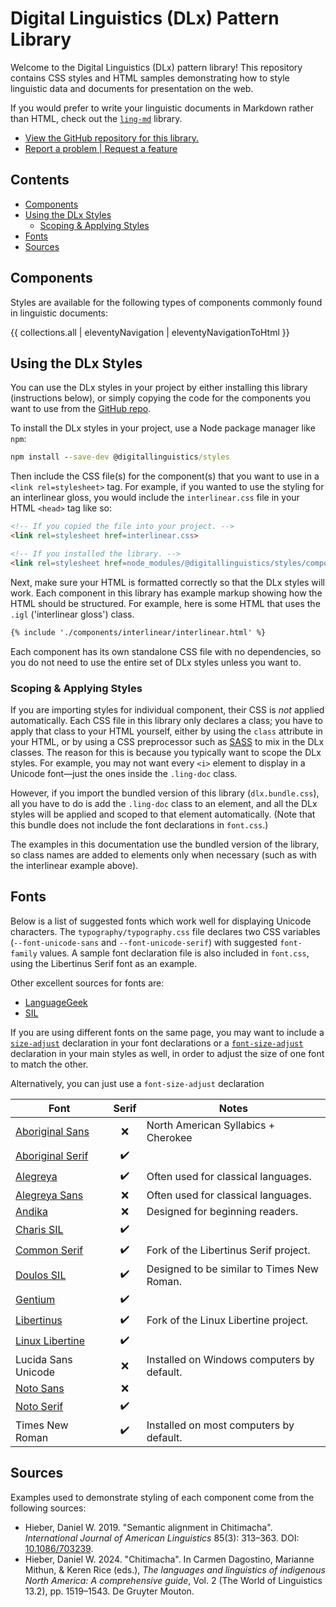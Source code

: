 # Digital Linguistics (DLx) Pattern Library

Welcome to the Digital Linguistics (DLx) pattern library! This repository contains CSS styles and HTML samples demonstrating how to style linguistic data and documents for presentation on the web.

If you would prefer to write your linguistic documents in Markdown rather than HTML, check out the [`ling-md`][ling-md] library.

- [View the GitHub repository for this library.][GitHub]
- [Report a problem | Request a feature][issues]

## Contents

- [Components](#components)
- [Using the DLx Styles](#using-the-dlx-styles)
  - [Scoping \& Applying Styles](#scoping--applying-styles)
- [Fonts](#fonts)
- [Sources](#sources)

## Components

Styles are available for the following types of components commonly found in linguistic documents:

<!-- Hide the 'Home' option in the components list. -->
<style>
.body-nav li:first-child {
  display: none;
}
</style>

<nav class=body-nav>
  {{ collections.all | eleventyNavigation | eleventyNavigationToHtml }}
</nav>

## Using the DLx Styles

You can use the DLx styles in your project by either installing this library (instructions below), or simply copying the code for the components you want to use from the [GitHub repo][GitHub].

To install the DLx styles in your project, use a Node package manager like `npm`:

```cmd
npm install --save-dev @digitallinguistics/styles
```

Then include the CSS file(s) for the component(s) that you want to use in a `<link rel=stylesheet>` tag. For example, if you wanted to use the styling for an interlinear gloss, you would include the `interlinear.css` file in your HTML `<head>` tag like so:

```html
<!-- If you copied the file into your project. -->
<link rel=stylesheet href=interlinear.css>

<!-- If you installed the library. -->
<link rel=stylesheet href=node_modules/@digitallinguistics/styles/components/interlinear/interlinear.css>
```

Next, make sure your HTML is formatted correctly so that the DLx styles will work. Each component in this library has example markup showing how the HTML should be structured. For example, here is some HTML that uses the `.igl` ('interlinear gloss') class.

```html
{% include './components/interlinear/interlinear.html' %}
```

Each component has its own standalone CSS file with no dependencies, so you do not need to use the entire set of DLx styles unless you want to.

### Scoping & Applying Styles

If you are importing styles for individual component, their CSS is _not_ applied automatically. Each CSS file in this library only declares a class; you have to apply that class to your HTML yourself, either by using the `class` attribute in your HTML, or by using a CSS preprocessor such as [SASS] to mix in the DLx classes. The reason for this is because you typically want to scope the DLx styles. For example, you may not want every `<i>` element to display in a Unicode font—just the ones inside the `.ling-doc` class.

However, if you import the bundled version of this library (`dlx.bundle.css`), all you have to do is add the `.ling-doc` class to an element, and all the DLx styles will be applied and scoped to that element automatically. (Note that this bundle does not include the font declarations in `font.css`.)

The examples in this documentation use the bundled version of the library, so class names are added to elements only when necessary (such as with the interlinear example above).

## Fonts

Below is a list of suggested fonts which work well for displaying Unicode characters. The `typography/typography.css` file declares two CSS variables (`--font-unicode-sans` and `--font-unicode-serif`) with suggested `font-family` values. A sample font declaration file is also included in `font.css`, using the Libertinus Serif font as an example.

Other excellent sources for fonts are:

- [LanguageGeek]
- [SIL]

If you are using different fonts on the same page, you may want to include a [`size-adjust`][size-adjust] declaration in your font declarations or a [`font-size-adjust`][font-size-adjust] declaration in your main styles as well, in order to adjust the size of one font to match the other.

Alternatively, you can just use a `font-size-adjust` declaration

| Font                           | Serif | Notes                                      |
| ------------------------------ | :---: | ------------------------------------------ |
| [Aboriginal Sans][Aboriginal]  |   ❌   | North American Syllabics + Cherokee        |
| [Aboriginal Serif][Aboriginal] |   ✔️   |                                            |
| [Alegreya]                     |   ✔️   | Often used for classical languages.        |
| [Alegreya Sans][Alegreya]      |   ❌   | Often used for classical languages.        |
| [Andika]                       |   ❌   | Designed for beginning readers.            |
| [Charis SIL]                   |   ✔️   |                                            |
| [Common Serif]                 |   ✔️   | Fork of the Libertinus Serif project.      |
| [Doulos SIL]                   |   ✔️   | Designed to be similar to Times New Roman. |
| [Gentium]                      |   ✔️   |                                            |
| [Libertinus]                   |   ✔️   | Fork of the Linux Libertine project.       |
| [Linux Libertine]              |   ✔️   |                                            |
| Lucida Sans Unicode            |   ❌   | Installed on Windows computers by default. |
| [Noto Sans][Noto]              |   ❌   |                                            |
| [Noto Serif][Noto]             |   ✔️   |                                            |
| Times New Roman                |   ✔️   | Installed on most computers by default.    |

## Sources

Examples used to demonstrate styling of each component come from the following sources:

- Hieber, Daniel W. 2019. "Semantic alignment in Chitimacha". <cite>International Journal of American Linguistics</cite> 85(3): 313–363. DOI: [10.1086/703239](https://doi.org/10.1086/703239).
- Hieber, Daniel W. 2024. "Chitimacha". In Carmen Dagostino, Marianne Mithun, & Keren Rice (eds.), <cite>The languages and linguistics of indigenous North America: A comprehensive guide</cite>, Vol. 2 (The World of Linguistics 13.2), pp. 1519–1543. De Gruyter Mouton.

<!-- LINKS -->
[Aboriginal]:       https://www.languagegeek.com/font/fontdownload.html#Full_Unicode
[Alegreya]:         https://huertatipografica.com/en/fonts/alegreya-ht-pro
[Andika]:           https://software.sil.org/andika/
[Charis SIL]:       https://software.sil.org/charis/
[Common Serif]:     https://github.com/StefanPeev/Common-Serif
[Doulos SIL]:       https://software.sil.org/doulos/
[font-size-adjust]: https://developer.mozilla.org/en-US/docs/Web/CSS/font-size-adjust
[Gentium]:          https://software.sil.org/gentium/
[GitHub]:           https://github.com/digitallinguistics/styles/
[issues]:           https://github.com/digitallinguistics/styles/issues
[LanguageGeek]:     https://www.languagegeek.com/font/fontdownload.html
[Libertinus]:       https://github.com/alerque/libertinus
[ling-md]:          https://github.com/digitallinguistics/ling-md/
[Linux Libertine]:  https://www.fontsquirrel.com/fonts/linux-libertine
[Noto]:             https://fonts.google.com/noto
[SASS]:             https://sass-lang.com/
[SIL]:              https://software.sil.org/fonts/
[size-adjust]:      https://developer.mozilla.org/en-US/docs/Web/CSS/@font-face/size-adjust
